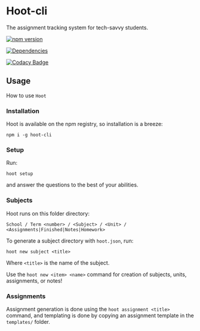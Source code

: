 # Hoot-cli

The assignment tracking system for tech-savvy students.

[![npm version](https://img.shields.io/npm/v/hoot-cli/latest?style=flat-square)](https://npmjs.org/package/hoot-cli "View this project on npm")

[![Dependencies](https://img.shields.io/david/rishiosaur/hoot-cli?style=flat-square)](https://npmjs.org/package/hoot-cli "View this project on npm")

[![Codacy Badge](https://api.codacy.com/project/badge/Grade/894a4dd7f89943e0899eb85dd1a8284a)](https://www.codacy.com/manual/rishiosaur/hoot-cli?utm_source=github.com&amp;utm_medium=referral&amp;utm_content=rishiosaur/hoot-cli&amp;utm_campaign=Badge_Grade)


<script id="asciicast-266563" src="https://asciinema.org/a/266563.js" async></script>

## Usage

How to use `Hoot`

### Installation

Hoot is available on the npm registry, so installation is a breeze:

`npm i -g hoot-cli`

### Setup

Run:

`hoot setup`

and answer the questions to the best of your abilities.

### Subjects

Hoot runs on this folder directory:

`School / Term <number> / <Subject> / <Unit> / <Assignments|Finished|Notes|Homework>`

To generate a subject directory with `hoot.json`, run:

`hoot new subject <title>`

Where `<title>` is the name of the subject.

Use the `hoot new <item> <name>` command for creation of subjects, units, assignments, or notes!

### Assignments

Assignment generation is done using the `hoot assignment <title>` command, and templating is done by copying an assignment template in the `templates/` folder.
